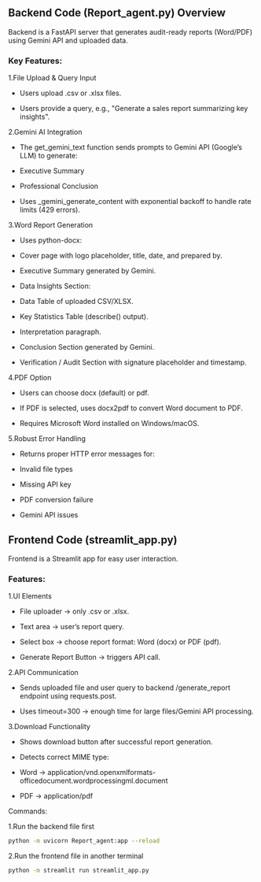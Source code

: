 ## Backend Code (Report_agent.py) Overview

Backend is a FastAPI server that generates audit-ready reports (Word/PDF) using Gemini API and uploaded data.

### Key Features:

1.File Upload & Query Input

- Users upload .csv or .xlsx files.

- Users provide a query, e.g., "Generate a sales report summarizing key insights".

2.Gemini AI Integration

- The get_gemini_text function sends prompts to Gemini API (Google’s LLM) to generate:

 - Executive Summary

 - Professional Conclusion

- Uses _gemini_generate_content with exponential backoff to handle rate limits (429 errors).

3.Word Report Generation

- Uses python-docx:

 - Cover page with logo placeholder, title, date, and prepared by.

 - Executive Summary generated by Gemini.

 - Data Insights Section:

  - Data Table of uploaded CSV/XLSX.

  - Key Statistics Table (describe() output).

  - Interpretation paragraph.

 - Conclusion Section generated by Gemini.

 - Verification / Audit Section with signature placeholder and timestamp.

4.PDF Option

- Users can choose docx (default) or pdf.

- If PDF is selected, uses docx2pdf to convert Word document to PDF.

- Requires Microsoft Word installed on Windows/macOS.

5.Robust Error Handling

- Returns proper HTTP error messages for:

 - Invalid file types

 - Missing API key

 - PDF conversion failure

 - Gemini API issues

## Frontend Code (streamlit_app.py)

Frontend is a Streamlit app for easy user interaction.

### Features:

1.UI Elements

 - File uploader → only .csv or .xlsx.

 - Text area → user’s report query.

 - Select box → choose report format: Word (docx) or PDF (pdf).

 - Generate Report Button → triggers API call.

2.API Communication

 - Sends uploaded file and user query to backend /generate_report endpoint using requests.post.

 - Uses timeout=300 → enough time for large files/Gemini API processing.

3.Download Functionality

- Shows download button after successful report generation.

- Detects correct MIME type:

 - Word → application/vnd.openxmlformats-officedocument.wordprocessingml.document

 - PDF → application/pdf

Commands:

1.Run the backend file first 

``` bash
python -m uvicorn Report_agent:app --reload
```

2.Run the frontend file in another terminal 

``` bash 
python -m streamlit run streamlit_app.py
```
